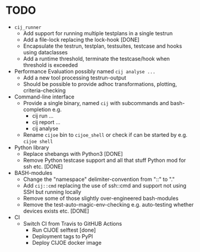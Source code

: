 # TODO

* `cij_runner`
  - Add support for running multiple testplans in a single testrun
  - Add a file-lock replacing the lock-hook [DONE]
  - Encapsulate the testrun, testplan, testsuites, testcase and hooks using dataclasses
  - Add a runtime threshold, terminate the testcase/hook when threshold is exceeded
* Performance Evaluation possibly named `cij analyse ...`
  - Add a new tool processing testrun-output
  - Should be possible to provide adhoc transformations, plotting, criteria-checking
* Command-line interface
  - Provide a single binary, named `cij` with subcommands and bash-completion e.g.
    - cij run ...
    - cij report ...
    - cij analyse
  - Rename  `cijoe` bin to `cijoe_shell` or check if can be started by e.g. `cijoe shell`
* Python library
  - Replace shebangs with Python3 [DONE]
  - Remove Python testcase support and all that stuff Python mod for ssh etc. [DONE]
* BASH-modules
  - Change the "namespace" delimiter-convention from "::" to "."
  - Add ``cij::cmd`` replacing the use of ssh::cmd and support not using SSH but running locally
  - Remove some of those slightly over-engineered bash-modules
  - Remove the test-auto-magic-env-checking e.g. auto-testing whether devices exists etc. [DONE]
* CI
  - Switch CI from Travis to GitHUB Actions
    - Run CIJOE selftest [done]
    - Deployment tags to PyPI
    - Deploy CIJOE docker image
